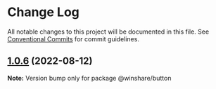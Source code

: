 # Change Log

All notable changes to this project will be documented in this file. See [Conventional Commits](https://conventionalcommits.org) for commit guidelines.

## [1.0.6](https://github.com/harry118/winshare-ui/compare/@winshare/button@1.0.3...@winshare/button@1.0.6) (2022-08-12)

**Note:** Version bump only for package @winshare/button
